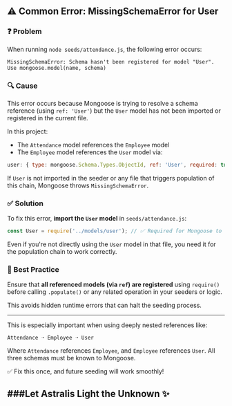 ## ⚠️ Common Error: MissingSchemaError for User

### ❓ Problem
When running `node seeds/attendance.js`, the following error occurs:

```
MissingSchemaError: Schema hasn't been registered for model "User".
Use mongoose.model(name, schema)
```

### 🔍 Cause
This error occurs because Mongoose is trying to resolve a schema reference (using `ref: 'User'`) but the `User` model has not been imported or registered in the current file.

In this project:
- The `Attendance` model references the `Employee` model
- The `Employee` model references the `User` model via:
```js
user: { type: mongoose.Schema.Types.ObjectId, ref: 'User', required: true }
```

If `User` is not imported in the seeder or any file that triggers population of this chain, Mongoose throws `MissingSchemaError`.

### ✅ Solution
To fix this error, **import the `User` model** in `seeds/attendance.js`:

```js
const User = require('../models/user'); // ✅ Required for Mongoose to register the schema
```

Even if you're not directly using the `User` model in that file, you need it for the population chain to work correctly.

### 🧠 Best Practice
Ensure that **all referenced models (via `ref`) are registered** using `require()` before calling `.populate()` or any related operation in your seeders or logic.

This avoids hidden runtime errors that can halt the seeding process.

---
This is especially important when using deeply nested references like:
```
Attendance ➝ Employee ➝ User
```
Where `Attendance` references `Employee`, and `Employee` references `User`. All three schemas must be known to Mongoose.

✅ Fix this once, and future seeding will work smoothly!

###Let Astralis Light the Unknown ✨
---
